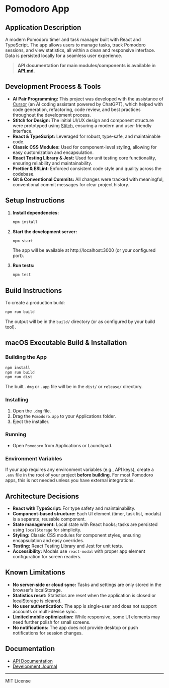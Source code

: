 # Pomodoro App

## Application Description
A modern Pomodoro timer and task manager built with React and TypeScript. The app allows users to manage tasks, track Pomodoro sessions, and view statistics, all within a clean and responsive interface. Data is persisted locally for a seamless user experience.

> **API documentation for main modules/components is available in [API.md](./API.md).**

## Development Process & Tools

- **AI Pair Programming:** This project was developed with the assistance of [Cursor](https://www.cursor.so/) (an AI coding assistant powered by ChatGPT), which helped with code generation, refactoring, code review, and best practices throughout the development process.
- **Stitch for Design:** The initial UI/UX design and component structure were prototyped using [Stitch](https://stitch.design/), ensuring a modern and user-friendly interface.
- **React & TypeScript:** Leveraged for robust, type-safe, and maintainable code.
- **Classic CSS Modules:** Used for component-level styling, allowing for easy customization and encapsulation.
- **React Testing Library & Jest:** Used for unit testing core functionality, ensuring reliability and maintainability.
- **Prettier & ESLint:** Enforced consistent code style and quality across the codebase.
- **Git & Conventional Commits:** All changes were tracked with meaningful, conventional commit messages for clear project history.

## Setup Instructions

1. **Install dependencies:**
   ```sh
   npm install
   ```

2. **Start the development server:**
   ```sh
   npm start
   ```
   The app will be available at http://localhost:3000 (or your configured port).

3. **Run tests:**
   ```sh
   npm test
   ```

## Build Instructions

To create a production build:
```sh
npm run build
```
The output will be in the `build/` directory (or as configured by your build tool).

## macOS Executable Build & Installation

### Building the App

```sh
npm install
npm run build
npm run dist
```

The built `.dmg` or `.app` file will be in the `dist/` or `release/` directory.

### Installing

1. Open the `.dmg` file.
2. Drag the `Pomodoro.app` to your Applications folder.
3. Eject the installer.

### Running

- Open `Pomodoro` from Applications or Launchpad.

### Environment Variables
If your app requires any environment variables (e.g., API keys), create a `.env` file in the root of your project **before building**. For most Pomodoro apps, this is not needed unless you have external integrations.

## Architecture Decisions
- **React with TypeScript:** For type safety and maintainability.
- **Component-based structure:** Each UI element (timer, task list, modals) is a separate, reusable component.
- **State management:** Local state with React hooks; tasks are persisted using `localStorage` for simplicity.
- **Styling:** Classic CSS modules for component styles, ensuring encapsulation and easy overrides.
- **Testing:** React Testing Library and Jest for unit tests.
- **Accessibility:** Modals use `react-modal` with proper app element configuration for screen readers.

## Known Limitations
- **No server-side or cloud sync:** Tasks and settings are only stored in the browser's localStorage.
- **Statistics reset:** Statistics are reset when the application is closed or localStorage is cleared.
- **No user authentication:** The app is single-user and does not support accounts or multi-device sync.
- **Limited mobile optimization:** While responsive, some UI elements may need further polish for small screens.
- **No notifications:** The app does not provide desktop or push notifications for session changes.

## Documentation
- [API Documentation](./API.md)
- [Development Journal](./JOURNAL.md)

---
MIT License
